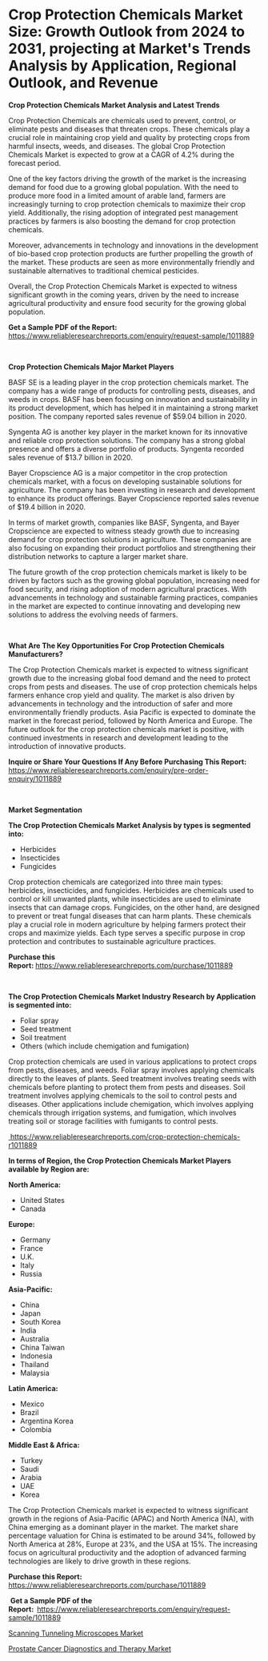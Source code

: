 <p><h1>Crop Protection Chemicals Market Size: Growth Outlook from 2024 to 2031, projecting at Market's Trends Analysis by Application, Regional Outlook, and Revenue</h1></p><p><strong>Crop Protection Chemicals Market Analysis and Latest Trends</strong></p>
<p><p>Crop Protection Chemicals are chemicals used to prevent, control, or eliminate pests and diseases that threaten crops. These chemicals play a crucial role in maintaining crop yield and quality by protecting crops from harmful insects, weeds, and diseases. The global Crop Protection Chemicals Market is expected to grow at a CAGR of 4.2% during the forecast period.</p><p>One of the key factors driving the growth of the market is the increasing demand for food due to a growing global population. With the need to produce more food in a limited amount of arable land, farmers are increasingly turning to crop protection chemicals to maximize their crop yield. Additionally, the rising adoption of integrated pest management practices by farmers is also boosting the demand for crop protection chemicals.</p><p>Moreover, advancements in technology and innovations in the development of bio-based crop protection products are further propelling the growth of the market. These products are seen as more environmentally friendly and sustainable alternatives to traditional chemical pesticides.</p><p>Overall, the Crop Protection Chemicals Market is expected to witness significant growth in the coming years, driven by the need to increase agricultural productivity and ensure food security for the growing global population.</p></p>
<p><strong>Get a Sample PDF of the Report:&nbsp;</strong> <a href="https://www.reliableresearchreports.com/enquiry/request-sample/1011889">https://www.reliableresearchreports.com/enquiry/request-sample/1011889</a></p>
<p>&nbsp;</p>
<p><strong>Crop Protection Chemicals Major Market Players</strong></p>
<p><p>BASF SE is a leading player in the crop protection chemicals market. The company has a wide range of products for controlling pests, diseases, and weeds in crops. BASF has been focusing on innovation and sustainability in its product development, which has helped it in maintaining a strong market position. The company reported sales revenue of $59.04 billion in 2020.</p><p>Syngenta AG is another key player in the market known for its innovative and reliable crop protection solutions. The company has a strong global presence and offers a diverse portfolio of products. Syngenta recorded sales revenue of $13.7 billion in 2020.</p><p>Bayer Cropscience AG is a major competitor in the crop protection chemicals market, with a focus on developing sustainable solutions for agriculture. The company has been investing in research and development to enhance its product offerings. Bayer Cropscience reported sales revenue of $19.4 billion in 2020.</p><p>In terms of market growth, companies like BASF, Syngenta, and Bayer Cropscience are expected to witness steady growth due to increasing demand for crop protection solutions in agriculture. These companies are also focusing on expanding their product portfolios and strengthening their distribution networks to capture a larger market share.</p><p>The future growth of the crop protection chemicals market is likely to be driven by factors such as the growing global population, increasing need for food security, and rising adoption of modern agricultural practices. With advancements in technology and sustainable farming practices, companies in the market are expected to continue innovating and developing new solutions to address the evolving needs of farmers.</p></p>
<p>&nbsp;</p>
<p><strong>What Are The Key Opportunities For Crop Protection Chemicals Manufacturers?</strong></p>
<p><p>The Crop Protection Chemicals market is expected to witness significant growth due to the increasing global food demand and the need to protect crops from pests and diseases. The use of crop protection chemicals helps farmers enhance crop yield and quality. The market is also driven by advancements in technology and the introduction of safer and more environmentally friendly products. Asia Pacific is expected to dominate the market in the forecast period, followed by North America and Europe. The future outlook for the crop protection chemicals market is positive, with continued investments in research and development leading to the introduction of innovative products.</p></p>
<p><strong>Inquire or Share Your Questions If Any Before Purchasing This Report:</strong> <a href="https://www.reliableresearchreports.com/enquiry/pre-order-enquiry/1011889">https://www.reliableresearchreports.com/enquiry/pre-order-enquiry/1011889</a></p>
<p>&nbsp;</p>
<p><strong>Market Segmentation</strong></p>
<p><strong>The Crop Protection Chemicals Market Analysis by types is segmented into:</strong></p>
<p><ul><li>Herbicides</li><li>Insecticides</li><li>Fungicides</li></ul></p>
<p><p>Crop protection chemicals are categorized into three main types: herbicides, insecticides, and fungicides. Herbicides are chemicals used to control or kill unwanted plants, while insecticides are used to eliminate insects that can damage crops. Fungicides, on the other hand, are designed to prevent or treat fungal diseases that can harm plants. These chemicals play a crucial role in modern agriculture by helping farmers protect their crops and maximize yields. Each type serves a specific purpose in crop protection and contributes to sustainable agriculture practices.</p></p>
<p><strong>Purchase this Report:&nbsp;</strong><a href="https://www.reliableresearchreports.com/purchase/1011889">https://www.reliableresearchreports.com/purchase/1011889</a></p>
<p>&nbsp;</p>
<p><strong>The Crop Protection Chemicals Market Industry Research by Application is segmented into:</strong></p>
<p><ul><li>Foliar spray</li><li>Seed treatment</li><li>Soil treatment</li><li>Others (which include chemigation and fumigation)</li></ul></p>
<p><p>Crop protection chemicals are used in various applications to protect crops from pests, diseases, and weeds. Foliar spray involves applying chemicals directly to the leaves of plants. Seed treatment involves treating seeds with chemicals before planting to protect them from pests and diseases. Soil treatment involves applying chemicals to the soil to control pests and diseases. Other applications include chemigation, which involves applying chemicals through irrigation systems, and fumigation, which involves treating soil or storage facilities with fumigants to control pests.</p></p>
<p><a href="https://www.reliableresearchreports.com/crop-protection-chemicals-r1011889">&nbsp;https://www.reliableresearchreports.com/crop-protection-chemicals-r1011889</a></p>
<p><strong>In terms of Region, the Crop Protection Chemicals Market Players available by Region are:</strong></p>
<p>
    <p> <strong> North America: </strong>
        <ul>
            <li>United States</li>
            <li>Canada</li>
        </ul>
        </p> 
    <p> <strong> Europe: </strong>
        <ul>
            <li>Germany</li>
            <li>France</li>
            <li>U.K.</li>
            <li>Italy</li>
            <li>Russia</li>
        </ul>
        </p> 
    <p> <strong> Asia-Pacific: </strong>
        <ul>
            <li>China</li>
            <li>Japan</li>
            <li>South Korea</li>
            <li>India</li>
            <li>Australia</li>
            <li>China Taiwan</li>
            <li>Indonesia</li>
            <li>Thailand</li>
            <li>Malaysia</li>
        </ul>
        </p> 
    <p> <strong> Latin America: </strong>
        <ul>
            <li>Mexico</li>
            <li>Brazil</li>
            <li>Argentina Korea</li>
            <li>Colombia</li>
        </ul>
        </p> 
    <p> <strong> Middle East & Africa: </strong>
        <ul>
            <li>Turkey</li>
            <li>Saudi</li>
            <li>Arabia</li>
            <li>UAE</li>
            <li>Korea</li>
        </ul>
    </p>
    </p>
<p><p>The Crop Protection Chemicals market is expected to witness significant growth in the regions of Asia-Pacific (APAC) and North America (NA), with China emerging as a dominant player in the market. The market share percentage valuation for China is estimated to be around 34%, followed by North America at 28%, Europe at 23%, and the USA at 15%. The increasing focus on agricultural productivity and the adoption of advanced farming technologies are likely to drive growth in these regions.</p></p>
<p><strong>Purchase this Report: </strong><a href="https://www.reliableresearchreports.com/purchase/1011889">https://www.reliableresearchreports.com/purchase/1011889</a></p>
<p>&nbsp;<strong>Get a Sample PDF of the Report:&nbsp;&nbsp;</strong><a href="https://www.reliableresearchreports.com/enquiry/request-sample/1011889">https://www.reliableresearchreports.com/enquiry/request-sample/1011889</a></p>
<p><strong></strong></p>
<p><p><a href="https://view.publitas.com/reportprime-1/scanning-tunneling-microscopes-market-size-share-trends-analysis-report-by-end-use-semiconductors-microelectronics-dna-molecules-others-by-raw-material-and-forecast-till-2031/">Scanning Tunneling Microscopes Market</a></p><p><a href="https://github.com/AKSHATREPORTPRIME/Market-Research-Report-List-5/blob/main/prostate-cancer-diagnostics-and-therapy-market.md">Prostate Cancer Diagnostics and Therapy Market</a></p></p>